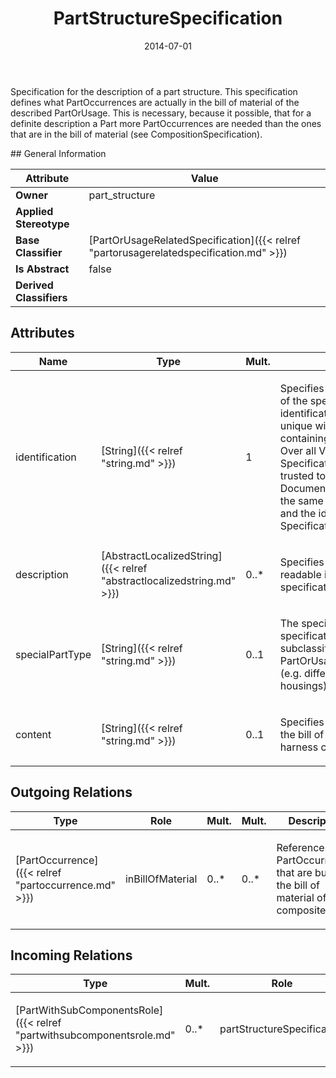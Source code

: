 ﻿---
title: PartStructureSpecification
toc: false
type: specs
date: "2014-07-01"
draft: false
specification: VEC
version: 1.1.1
documentType: "Recommendation"
elementType: Class
classes:
  - PartStructureSpecification
menu_name: vec-1.1.1
---
<p> Specification for the description of a part structure. This specification defines what PartOccurrences are actually in the bill of material of the described PartOrUsage. This is necessary, because it possible, that for a definite description a Part more PartOccurrences are needed than the ones that are in the bill of material (see CompositionSpecification).      </p>
## General Information

| Attribute               | Value |
|-------------------------|-------|
| **Owner**               | part_structure |
| **Applied Stereotype**  |   |
| **Base Classifier**     | [PartOrUsageRelatedSpecification]({{< relref "partorusagerelatedspecification.md" >}})<br/>  |
| **Is Abstract**         | false |
| **Derived Classifiers** |   |

## Attributes
|  Name  |  Type  |  Mult.  |  Description  |  Owning Classifier  |
|--------|--------|---------|---------------|--------------|
|identification | [String]({{< relref "string.md" >}}) | 1 | <p> Specifies a unique identification of the specification. The identification is guaranteed to be unique within the document containing the specification. Over all VEC-documents a Specification-instance can be trusted to be identical if the DocumentVersion-instance is the same (see DocumentVersion) and the identification of the Specification is the same.      </p> | [Specification]({{< relref "specification.md" >}}) |
|description | [AbstractLocalizedString]({{< relref "abstractlocalizedstring.md" >}}) | 0..* | <p> Specifies additional, human readable information about the specification.      </p> | [Specification]({{< relref "specification.md" >}}) |
|specialPartType | [String]({{< relref "string.md" >}}) | 0..1 | <p>The specialPartType allows the specification of subclassifications for a PartOrUsageRelatedSpecification (e.g. different types of connector housings).  </p> | [PartOrUsageRelatedSpecification]({{< relref "partorusagerelatedspecification.md" >}}) |
|content | [String]({{< relref "string.md" >}}) | 0..1 | <p> Specifies the type of content of the bill of material (e.g. module, harness complete set)      </p> | [PartStructureSpecification]({{< relref "partstructurespecification.md" >}}) |

## Outgoing Relations
|    Type  |   Role   |   Mult.   |   Mult.   |   Description   |
|----------|----------|-----------|-----------|-----------------|
| [PartOccurrence]({{< relref "partoccurrence.md" >}}) | inBillOfMaterial | 0..* | 0..* | <p> References the PartOccurrences that are building the bill of material of a composite part.      </p> |
##  Incoming Relations
|    Type  |   Mult.  |   Role    |   Mult.   |   Description  |
|----------|----------|-----------|-----------|----------------|
| [PartWithSubComponentsRole]({{< relref "partwithsubcomponentsrole.md" >}}) | 0..* | partStructureSpecification | 1 | <p> References the <i>PartStructureSpecification </i>that is instantiated by this <i>PartWithSubComponentsRole</i>.      </p> |
